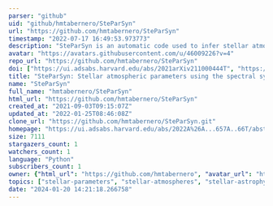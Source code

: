 ```yaml
---
parser: "github"
uid: "github/hmtabernero/SteParSyn"
url: "https://github.com/hmtabernero/SteParSyn"
timestamp: "2022-07-17 16:49:53.973773"
description: "SteParSyn is an automatic code used to infer stellar atmospheric parameters using the spectral synthesis method. "
avatar: "https://avatars.githubusercontent.com/u/46009226?v=4"
repo_url: "https://github.com/hmtabernero/SteParSyn"
doi: ["https://ui.adsabs.harvard.edu/abs/2021arXiv211000444T", "https://ui.adsabs.harvard.edu/abs/2021ascl.soft11016T/abstract"]
title: "SteParSyn: Stellar atmospheric parameters using the spectral synthesis method"
name: "SteParSyn"
full_name: "hmtabernero/SteParSyn"
html_url: "https://github.com/hmtabernero/SteParSyn"
created_at: "2021-09-03T09:15:07Z"
updated_at: "2022-01-25T08:46:08Z"
clone_url: "https://github.com/hmtabernero/SteParSyn.git"
homepage: "https://ui.adsabs.harvard.edu/abs/2022A%26A...657A..66T/abstract"
size: 7111
stargazers_count: 1
watchers_count: 1
language: "Python"
subscribers_count: 1
owner: {"html_url": "https://github.com/hmtabernero", "avatar_url": "https://avatars.githubusercontent.com/u/46009226?v=4", "login": "hmtabernero", "type": "User"}
topics: ["stellar-parameters", "stellar-atmospheres", "stellar-astrophysics"]
date: "2024-01-20 14:21:18.266758"
---
```

